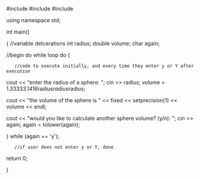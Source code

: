 #include<iostream>
#include<iomanip>
#include<cctype>


using namespace std;


int main()


{
   //variable delcerations
   int radius;
   double volume;
   char again;
  
   //begin do while loop
   do {
  
       //code to execute initially, and every time they enter y or Y after execution
   cout << "enter the radius of a sphere: ";
   cin >> radius;
   volume = 1.3333*3.1416*radius*radius*radius;
  
   cout << "the volume of the sphere is " << fixed << setprecision(1) << volume << endl;
  
   cout << "would you like to calculate another sphere volume? (y/n): ";
   cin >> again;
   again = tolower(again);
  
   } while (again == 'y');
  
       //if user does not enter y or Y, done
  
  return 0;
 
  
  }
